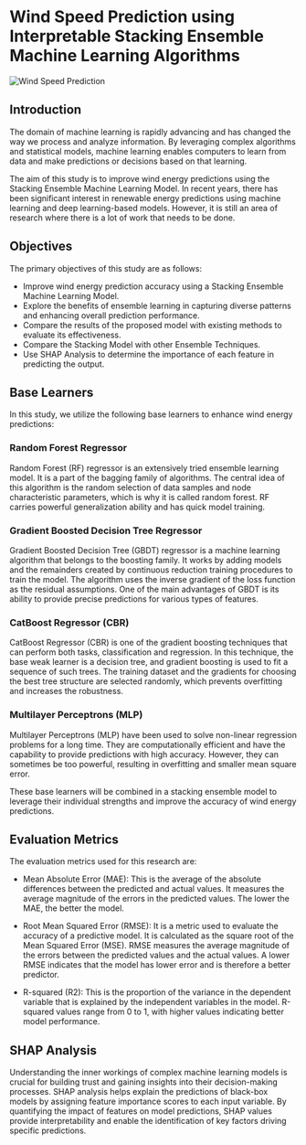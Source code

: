 # Wind Speed Prediction using Interpretable Stacking Ensemble Machine Learning Algorithms

![Wind Speed Prediction](https://erepublic.brightspotcdn.com/dims4/default/16d0978/2147483647/strip/true/crop/4670x2435+0+282/resize/840x438!/quality/90/?url=http%3A%2F%2Ferepublic-brightspot.s3.amazonaws.com%2F01%2F8a%2F19eb46354206853cb37788374e41%2Fshutterstock-1454940068-1.jpg)

## Introduction

The domain of machine learning is rapidly advancing and has changed the way we process and analyze information. By leveraging complex algorithms and statistical models, machine learning enables computers to learn from data and make predictions or decisions based on that learning.

The aim of this study is to improve wind energy predictions using the Stacking Ensemble Machine Learning Model. In recent years, there has been significant interest in renewable energy predictions using machine learning and deep learning-based models. However, it is still an area of research where there is a lot of work that needs to be done.

## Objectives

The primary objectives of this study are as follows:

- Improve wind energy prediction accuracy using a Stacking Ensemble Machine Learning Model.
- Explore the benefits of ensemble learning in capturing diverse patterns and enhancing overall prediction performance.
- Compare the results of the proposed model with existing methods to evaluate its effectiveness.
- Compare the Stacking Model with other Ensemble Techniques.
- Use SHAP Analysis to determine the importance of each feature in predicting the output.

## Base Learners

In this study, we utilize the following base learners to enhance wind energy predictions:

### Random Forest Regressor

Random Forest (RF) regressor is an extensively tried ensemble learning model. It is a part of the bagging family of algorithms. The central idea of this algorithm is the random selection of data samples and node characteristic parameters, which is why it is called random forest. RF carries powerful generalization ability and has quick model training.

### Gradient Boosted Decision Tree Regressor

Gradient Boosted Decision Tree (GBDT) regressor is a machine learning algorithm that belongs to the boosting family. It works by adding models and the remainders created by continuous reduction training procedures to train the model. The algorithm uses the inverse gradient of the loss function as the residual assumptions. One of the main advantages of GBDT is its ability to provide precise predictions for various types of features.

### CatBoost Regressor (CBR)

CatBoost Regressor (CBR) is one of the gradient boosting techniques that can perform both tasks, classification and regression. In this technique, the base weak learner is a decision tree, and gradient boosting is used to fit a sequence of such trees. The training dataset and the gradients for choosing the best tree structure are selected randomly, which prevents overfitting and increases the robustness.

### Multilayer Perceptrons (MLP)

Multilayer Perceptrons (MLP) have been used to solve non-linear regression problems for a long time. They are computationally efficient and have the capability to provide predictions with high accuracy. However, they can sometimes be too powerful, resulting in overfitting and smaller mean square error.

These base learners will be combined in a stacking ensemble model to leverage their individual strengths and improve the accuracy of wind energy predictions.

## Evaluation Metrics

The evaluation metrics used for this research are:

- Mean Absolute Error (MAE): This is the average of the absolute differences between the predicted and actual values. It measures the average magnitude of the errors in the predicted values. The lower the MAE, the better the model.

- Root Mean Squared Error (RMSE): It is a metric used to evaluate the accuracy of a predictive model. It is calculated as the square root of the Mean Squared Error (MSE). RMSE measures the average magnitude of the errors between the predicted values and the actual values. A lower RMSE indicates that the model has lower error and is therefore a better predictor.

- R-squared (R2): This is the proportion of the variance in the dependent variable that is explained by the independent variables in the model. R-squared values range from 0 to 1, with higher values indicating better model performance.

## SHAP Analysis

Understanding the inner workings of complex machine learning models is crucial for building trust and gaining insights into their decision-making processes. SHAP analysis helps explain the predictions of black-box models by assigning feature importance scores to each input variable. By quantifying the impact of features on model predictions, SHAP values provide interpretability and enable the identification of key factors driving specific predictions.
